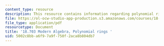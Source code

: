 ```yaml
---
content_type: resource
description: This resource contains information regarding polynomial rings.
file: https://ol-ocw-studio-app-production.s3.amazonaws.com/courses/18-703-modern-algebra-spring-2013/5002c8bba6f97a9f750f2aca8b804db7_MIT18_703S13_pra_l_21.pdf
file_type: application/pdf
resourcetype: Document
title: '18.703 Modern Algebra, Polynomial rings '
uid: 5002c8bb-a6f9-7a9f-750f-2aca8b804db7
---
```

